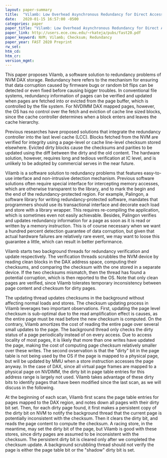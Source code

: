 ```yaml
---
layout: paper-summary
title:  "Vilamb: Low Overhead Asynchronous Redundancy for Direct Access NVM"
date:   2020-01-15 16:57:00 -0500
categories: paper
paper_title: "Vilamb: Low Overhead Asynchronous Redundancy for Direct Access NVM"
paper_link: http://users.ece.cmu.edu/~rkateja/pubs/fast20.pdf
paper_keyword: NVM; Vilamb; Checksum; Redundancy
paper_year: FAST 2020 Preprint
rw_set:
htm_cd:
htm_cr:
version_mgmt:
---
```


This paper proposes Vilamb, a software solution to redundancy problems of NVM DAX storage. Redundancy here refers to the 
mechanism for ensuring that data corruption caused by firmware bugs or random bit flips can be detected or even fixed before
causing bigger troubles. In conventional file systems, redundancy information of pages can be verified and updated when 
pages are fetched into or evicted from the page buffer, which is controlled by the file system. For NVDIMM DAX mapped pages, 
however, the OS has no control over the fetch and eviction of cache line sized blocks, since the cache controller determines 
when a block enters and leaves the cache hierarchy. 

Previous researches have proposed solutions that integrate the redundancy controller into the last level cache (LCC). Blocks
fetched from the NVM are verified for integrity using a page-level or cache line-level checksum stored elsewhere. Evicted
dirty blocks cause the checksums and parities to be updated using the diff between the dirty and the old content. The
hardware solution, however, requires long and tedious verification at IC level, and is unlikely to be adopted by commercial
serves in the near future. 

Vilamb is a software solution to redundancy problems that features easy-to-use interface and non-intrusive detection mechanism.
Previous software solutions often require special interface for intercepting memory accesses, which are otherwise transparent
to the library, and to mark the begin and the end of the redundancy-protected region. For example, Palingon, a software library
for writing redundancy-protected software, mandates that programmers should use its transactional interface and decorate each
load and store with a library wrapper. This requires re-compiling the application, which is sometimes even not easily achievable.
Besides, Palingon verifies and updates redundancy information for a page as soon as it is read or written by a memory instruction.
This is of course necessary when we want a hundred percent detection guarantee of data corruption, but given that actual 
hardware failures are relatively rare event, we may want to loose this guarantee a little, which can result in better
performance. 

Vilamb starts two background threads for redundancy verification and update respectively. The verification threads scrubbles
the NVM device by reading clean blocks in the DAX address space, computing their checksums, and comparing the checksum with 
the one stored in a separate device. If the two checksums mismatch, then the thread has found a potential corruption, which
is then reported to the OS. Note that only clean pages are verified, since Vilamb tolerates temporary inconsistency between
page content and checksum for dirty pages. 

The updating thread updates checksums in the background without affecting normal loads and stores. The checksum updating
process in Vilamb leverages two important observations. First, updating the page level checksum is sub-optimal due to the 
read amplification effect is causes, as the entire page must be read before the new checksum is computed. On the contrary,
Vilamb amortizes the cost of reading the entire page over several small updates to the page. The background thread only
checks the dirty status of a page periodically instead of on every access. Due to access locality of most pages, it is 
likely that more than one writes have updated the page, making the cost of computing page checksum relatively smaller 
over these writes. The second ovservation is that the "dirty" bit in the page table is not being used by the OS if the 
page is mapped to a physical page, but will be updated by MMU when a store instruction accesses the page anyway. In the
case of DAX, since all virtual page frames are mapped to a physical page on NVDIMM, the dirty bit in page table entries
for this address range is largely not used. Vilamb takes advantage of these dirty bits to identify pages that have been
modified since the last scan, as we will discuss in the following. 

At the beginning of each scan, Vilamb first scans the page table entries for pages mapped to the DAX region, and notes 
down all pages with their dirty bit set. Then, for each dirty page found, it first makes a persistent copy of the dirty 
bit on NVM to notify the background thread that the current page is potentially inconsistent with the checksum. Then it 
clears the dirty bit, and reads the page content to compute the checksum. A racing store, in the meantime, may set the 
dirty bit of the page, but Vilamb is good with these stores, since dirty pages are assumed to be inconsistent with the 
checksum. The persistent dirty bit is cleared only after we completed the checksum update. A background scrubbling thread 
should not verify the page is either the page table bit or the "shadow" dirty bit is set. 